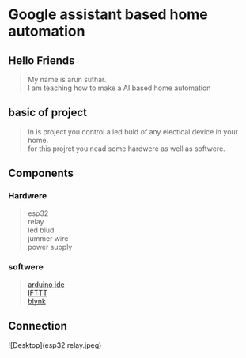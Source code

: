 # Google assistant based home automation 


## Hello Friends
> My name is arun suthar.\
> I am teaching how to make a AI based home  automation


## basic of project
>In is project you control a led buld of any electical device in your home.\
>for this projrct you nead some hardwere as well as softwere.


## Components

### Hardwere
>esp32\
>relay\
>led blud\
>jummer wire\
>power supply

### softwere
>[arduino ide](https://www.arduino.cc/en/main/software) \
>[IFTTT](https://ifttt.com/) \
>[blynk](https://blynk.io/) 


## Connection
![Desktop](esp32 relay.jpeg)
 
